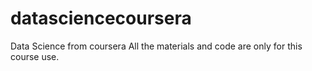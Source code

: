datasciencecoursera
===================

Data Science from coursera
All the materials and code are only for this course use.
